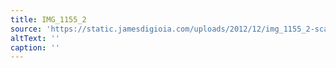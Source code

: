 ```yaml
---
title: IMG_1155_2
source: 'https://static.jamesdigioia.com/uploads/2012/12/img_1155_2-scaled.jpg'
altText: ''
caption: ''
---
```


